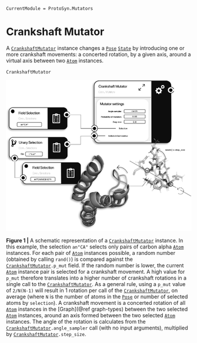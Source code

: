 ```@meta
CurrentModule = ProtoSyn.Mutators
```

# Crankshaft Mutator

A [`CrankshaftMutator`](@ref) instance changes a [`Pose`](@ref) [`State`](@ref) by introducing one or more crankshaft movements: a concerted rotation, by a given axis, around a virtual axis between two [`Atom`](@ref) instances.

```@docs
CrankshaftMutator
```

![ProtoSyn Crankshaft Mutator](../../../assets/ProtoSyn-crankshaft-mutator.png)

**Figure 1 |** A schematic representation of a [`CrankshaftMutator`](@ref) instance. In this example, the selection `an"CA"` selects only pairs of carbon alpha [`Atom`](@ref) instances. For each pair of [`Atom`](@ref) instances possible, a random number (obtained by calling `rand()`) is compared against the [`CrankshaftMutator`](@ref)`.p_mut` field. If the random number is lower, the current [`Atom`](@ref) instance pair is selected for a crankshaft movement. A high value for `p_mut` therefore translates into a higher number of crankshaft rotations in a single call to the [`CrankshaftMutator`](@ref). As a general rule, using a `p_mut` value of `2/N(N-1)` will result in 1 rotation per call of the [`CrankshaftMutator`](@ref), on average (where `N` is the number of atoms in the [`Pose`](@ref) or number of selected atoms by `selection`). A crankshaft movement is a concerted rotation of all [`Atom`](@ref) instances in the [Graph](@ref graph-types) between the two selected [`Atom`](@ref) instances, around an axis formed between the two selected [`Atom`](@ref) instances. The angle of the rotation is calculates from the [`CrankshaftMutator`](@ref)`.angle_sampler` call (with no input arguments), multiplied by [`CrankshaftMutator`](@ref)`.step_size`.